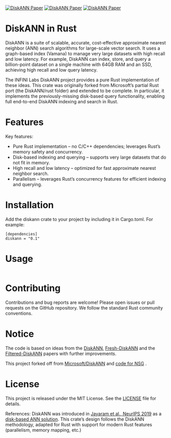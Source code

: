 [![DiskANN Paper](https://img.shields.io/badge/Paper-NeurIPS%3A_DiskANN-blue)](https://papers.nips.cc/paper/9527-rand-nsg-fast-accurate-billion-point-nearest-neighbor-search-on-a-single-node.pdf)
[![DiskANN Paper](https://img.shields.io/badge/Paper-Arxiv%3A_Fresh--DiskANN-blue)](https://arxiv.org/abs/2105.09613)
[![DiskANN Paper](https://img.shields.io/badge/Paper-Filtered--DiskANN-blue)](https://harsha-simhadri.org/pubs/Filtered-DiskANN23.pdf)

# DiskANN in Rust

DiskANN is a suite of scalable, accurate, cost-effective approximate nearest neighbor (ANN) search algorithms for large-scale vector search. 
It uses a graph-based index (Vamana) to manage very large datasets with high recall and low latency. 
For example, DiskANN can index, store, and query a billion-point dataset on a single machine with 64GB RAM and an SSD, achieving high recall and low query latency.  

The INFINI Labs DiskANN project provides a pure Rust implementation of these ideas. This crate was originally forked from Microsoft’s partial Rust port (the DiskANN/rust folder) and extended to be complete. 
In particular, it implements the previously-missing disk-based query functionality, enabling full end-to-end DiskANN indexing and search in Rust.

# Features

Key features:
- Pure Rust implementation – no C/C++ dependencies; leverages Rust’s memory safety and concurrency.
- Disk-based indexing and querying – supports very large datasets that do not fit in memory.
- High recall and low latency – optimized for fast approximate nearest neighbor search.
- Parallelism – leverages Rust’s concurrency features for efficient indexing and querying.


# Installation

Add the diskann crate to your project by including it in Cargo.toml. For example:
```
[dependencies]
diskann = "0.1"
```

# Usage
```rust
```

# Contributing

Contributions and bug reports are welcome! Please open issues or pull requests on the GitHub repository. We follow the standard Rust community conventions.

# Notice

The code is based on ideas from the [DiskANN](https://papers.nips.cc/paper/9527-rand-nsg-fast-accurate-billion-point-nearest-neighbor-search-on-a-single-node.pdf), [Fresh-DiskANN](https://arxiv.org/abs/2105.09613) and the [Filtered-DiskANN](https://harsha-simhadri.org/pubs/Filtered-DiskANN23.pdf) papers with further improvements.

This project forked off from [Microsoft/DiskANN](https://github.com/microsoft/DiskANN/tree/main/rust) and [code for NSG](https://github.com/ZJULearning/nsg) .

# License

This project is released under the MIT License. See the [LICENSE](LICENSE) file for details.

References: DiskANN was introduced in [Jayaram et al., NeurIPS 2019](https://papers.nips.cc/paper/9527-rand-nsg-fast-accurate-billion-point-nearest-neighbor-search-on-a-single-node.pdf#:~:text=This%20makes%20them%20expensive%20and,query%20latency%20and%20high%20density) as a [disk-based ANN solution](https://github.com/microsoft/DiskANN#:~:text=DiskANN%20is%20a%20suite%20of,time). This crate’s design follows the DiskANN methodology, adapted for Rust with support for modern Rust features (parallelism, memory mapping, etc.)
